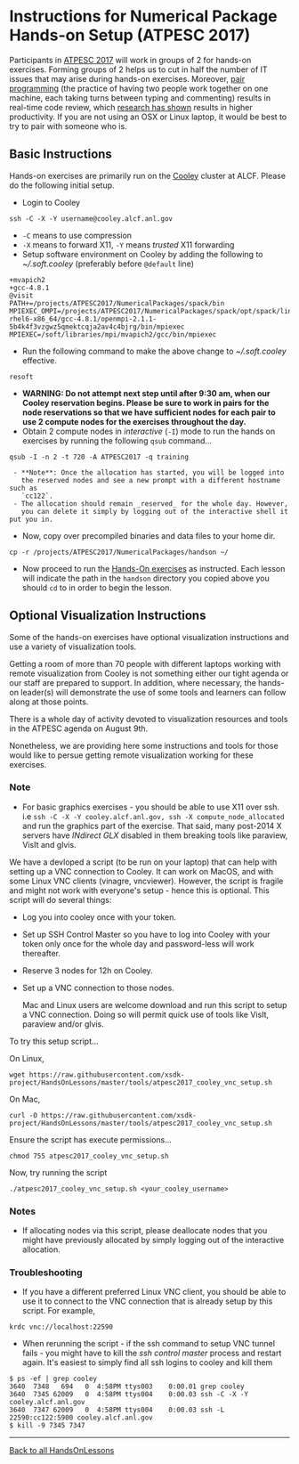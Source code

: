
# Instructions for Numerical Package Hands-on Setup (ATPESC 2017)

Participants in [ATPESC 2017](https://extremecomputingtraining.anl.gov) will work in groups of 2 for hands-on exercises.  Forming groups of 2 helps us to cut in half the number of IT issues that may arise during hands-on exercises.  Moreover, [pair programming](https://en.wikipedia.org/wiki/Pair_programming) (the practice of having two people work together on one machine, each taking turns between typing and commenting) results in real-time code review, which [research has shown](http://www.sciencedirect.com/science/article/pii/S0950584909000123) results in higher productivity. If you are not using an OSX or Linux laptop, it would be best to try to pair with someone who is.  

## Basic Instructions

Hands-on exercises are primarily run on the [Cooley](https://www.alcf.anl.gov/user-guides/cooley) cluster at ALCF. Please do the following initial setup.

 - Login to Cooley
```
ssh -C -X -Y username@cooley.alcf.anl.gov
```
   - `-C` means to use compression
   - `-X` means to forward X11, `-Y` means _trusted_ X11 forwarding
 - Setup software environment on Cooley by adding the following to  _~/.soft.cooley_ (preferably before `@default` line)
```
+mvapich2
+gcc-4.8.1
@visit
PATH+=/projects/ATPESC2017/NumericalPackages/spack/bin
MPIEXEC_OMPI=/projects/ATPESC2017/NumericalPackages/spack/opt/spack/linux-rhel6-x86_64/gcc-4.8.1/openmpi-2.1.1-5b4k4f3vzgwz5qmektcqja2av4c4bjrg/bin/mpiexec
MPIEXEC=/soft/libraries/mpi/mvapich2/gcc/bin/mpiexec
```
  - Run the following command to make the above change to _~/.soft.cooley_ effective.
```
resoft
```
  - **WARNING: Do not attempt next step until after 9:30 am, when our Cooley reservation begins.  Please be sure to work in pairs for the node reservations so that we have sufficient nodes for each pair to use 2 compute nodes for the exercises throughout the day.**
  - Obtain 2 compute nodes in _interactive_ (`-I`) mode to run the hands on exercises by running the following `qsub` command...
```
qsub -I -n 2 -t 720 -A ATPESC2017 -q training
```
     - **Note**: Once the allocation has started, you will be logged into
       the reserved nodes and see a new prompt with a different hostname such as
       `cc122`.
     - The allocation should remain _reserved_ for the whole day. However,
       you can delete it simply by logging out of the interactive shell it put you in.
   - Now, copy over precompiled binaries and data files to your home dir.
```
cp -r /projects/ATPESC2017/NumericalPackages/handson ~/
```
   - Now proceed to run the [Hands-On exercises](lessons.md) as instructed. Each lesson will
     indicate the path in the `handson` directory you copied above you should
     `cd` to in order to begin the lesson.

## Optional Visualization Instructions

Some of the hands-on exercises have optional visualization instructions
and use a variety of visualization tools.

Getting a room of more than 70 people with different laptops working with
remote visualization from Cooley is not something either our tight agenda or
our staff are prepared to support. In addition, where necessary, the hands-on
leader(s) will demonstrate the use of some tools and learners can follow 
along at those points.

There is a whole day of activity devoted to visualization resources and
tools in the ATPESC agenda on August 9th.

Nonetheless, we are providing here some instructions and tools for those
would like to persue getting remote visualization working for these
exercises.

### Note
  - For basic graphics exercises - you should be able to use X11 over ssh.
    i.e `ssh -C -X -Y cooley.alcf.anl.gov, ssh -X compute_node_allocated`
    and run the graphics part of the exercise. That said, many post-2014
    X servers have _INdirect GLX_ disabled in them breaking tools like
    paraview, VisIt and glvis.

We have a devloped a script (to be run on your laptop) that can help with
setting up a VNC connection to Cooley. It can work on MacOS, and with some
Linux VNC clients (vinagre, vncviewer). However, the script is fragile and
might not work with everyone's setup - hence this is optional. This script
will do several things:

 - Log you into cooley once with your token.
 - Set up SSH Control Master so you have to log into Cooley with your token only once for the whole day and password-less will work thereafter.
 - Reserve 3 nodes for 12h on Cooley.
 - Set up a VNC connection to those nodes.

   Mac and Linux users are welcome download and run this script to
   setup a VNC connection. Doing so will permit quick use of tools
   like VisIt, paraview and/or glvis. 

To try this setup script...

On Linux,
```
wget https://raw.githubusercontent.com/xsdk-project/HandsOnLessons/master/tools/atpesc2017_cooley_vnc_setup.sh
```

On Mac,

```
curl -O https://raw.githubusercontent.com/xsdk-project/HandsOnLessons/master/tools/atpesc2017_cooley_vnc_setup.sh
```

Ensure the script has execute permissions...
```
chmod 755 atpesc2017_cooley_vnc_setup.sh
```

Now, try running the script

```
./atpesc2017_cooley_vnc_setup.sh <your_cooley_username>
```

### Notes
  - If allocating nodes via this script, please deallocate nodes that you might have previously allocated
    by simply logging out of the interactive allocation.

### Troubleshooting
  - If you have a different preferred Linux VNC client, you should be able to use it to connect to the VNC connection that is already setup by this script. For example,
```
krdc vnc://localhost:22590
```
  - When rerunning the script - if the ssh command to setup VNC tunnel fails - you
    might have to kill the _ssh control master_ process and restart again. It's easiest
    to simply find all ssh logins to cooley and kill them
```
$ ps -ef | grep cooley
3640  7348   694   0  4:58PM ttys003    0:00.01 grep cooley
3640  7345 62009   0  4:58PM ttys004    0:00.03 ssh -C -X -Y cooley.alcf.anl.gov
3640  7347 62009   0  4:58PM ttys004    0:00.03 ssh -L 22590:cc122:5900 cooley.alcf.anl.gov
$ kill -9 7345 7347
```

---

[Back to all HandsOnLessons](lessons.md)
